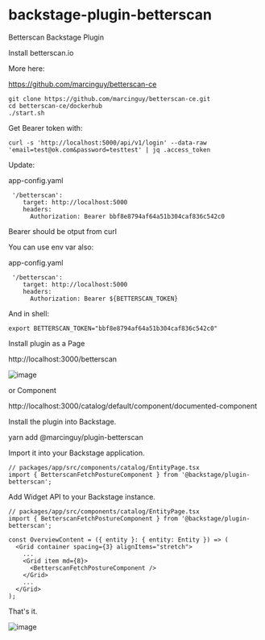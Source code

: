 # backstage-plugin-betterscan
Betterscan Backstage Plugin

Install betterscan.io 

More here:

https://github.com/marcinguy/betterscan-ce

```
git clone https://github.com/marcinguy/betterscan-ce.git
cd betterscan-ce/dockerhub
./start.sh
```

Get Bearer token with:

```
curl -s 'http://localhost:5000/api/v1/login' --data-raw 'email=test@ok.com&password=testtest' | jq .access_token
```

Update:

app-config.yaml
```
 '/betterscan':
    target: http://localhost:5000
    headers:
      Authorization: Bearer bbf8e8794af64a51b304caf836c542c0
```
Bearer should be otput from curl

You can use env var also:

app-config.yaml
```
 '/betterscan':
    target: http://localhost:5000
    headers:
      Authorization: Bearer ${BETTERSCAN_TOKEN}
```

And in shell:

```
export BETTERSCAN_TOKEN="bbf8e8794af64a51b304caf836c542c0"
```


Install plugin as a Page

http://localhost:3000/betterscan

![image](https://user-images.githubusercontent.com/20355405/206125709-97f749ef-7a90-4484-b540-c5e04a96360c.png)

or Component

http://localhost:3000/catalog/default/component/documented-component


Install the plugin into Backstage.

yarn add @marcinguy/plugin-betterscan

Import it into your Backstage application.

```
// packages/app/src/components/catalog/EntityPage.tsx
import { BetterscanFetchPostureComponent } from '@backstage/plugin-betterscan';
```





Add Widget API to your Backstage instance.

```
// packages/app/src/components/catalog/EntityPage.tsx
import { BetterscanFetchPostureComponent } from '@backstage/plugin-betterscan';

const OverviewContent = ({ entity }: { entity: Entity }) => (
  <Grid container spacing={3} alignItems="stretch">
    ...
    <Grid item md={8}>
      <BetterscanFetchPostureComponent />
    </Grid>
    ...
  </Grid>
);

```

That's it.


![image](https://user-images.githubusercontent.com/20355405/206427203-18824de0-6707-4198-83fc-616ba0f9dd9b.png)


